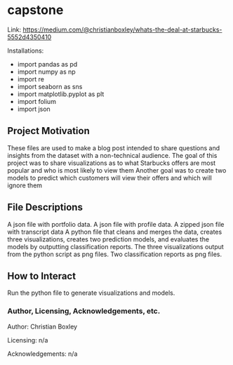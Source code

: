 # capstone
Link: https://medium.com/@christianboxley/whats-the-deal-at-starbucks-5552d4350410

Installations:
- import pandas as pd
- import numpy as np
- import re
- import seaborn as sns
- import matplotlib.pyplot as plt
- import folium
- import json

## Project Motivation
These files are used to make a blog post intended to share questions and insights from the dataset with a non-technical audience. The goal of this project was to share visualizations as to what Starbucks offers are most popular and who is most likely to view them Another goal was to create two models to predict which customers will view their offers and which will ignore them

## File Descriptions
A json file with portfolio data.
A json file with profile data.
A zipped json file with transcript data
A python file that cleans and merges the data, creates three visualizations, creates two prediction models, and evaluates the models by outputting classification reports.
The three visualizations output from the python script as png files.
Two classification reports as png files.

## How to Interact
Run the python file to generate visualizations and models. 

### Author, Licensing, Acknowledgements, etc.

Author: Christian Boxley <p>
Licensing: n/a <p>
Acknowledgements: n/a <p>
